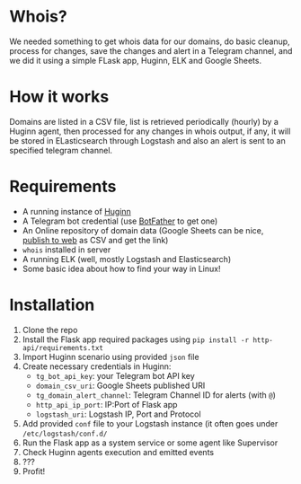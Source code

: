 
# Whois?
We needed something to get whois data for our domains, do basic cleanup, process for changes, save the changes and alert in a Telegram channel, and we did it using a simple FLask app, Huginn, ELK and Google Sheets.

# How it works
Domains are listed in a CSV file, list is retrieved periodically (hourly) by a Huginn agent, then processed for any changes in whois output, if any, it will be stored in ELasticsearch through Logstash and also an alert is sent to an specified telegram channel.

# Requirements
- A running instance of [Huginn](https://github.com/huginn/huginn)
- A Telegram bot credential (use [BotFather](https://telegram.me/BotFather) to get one)
- An Online repository of domain data (Google Sheets can be nice, [publish to web](https://support.google.com/docs/answer/37579) as CSV and get the link)
- `whois` installed in server 
- A running ELK (well, mostly Logstash and Elasticsearch)
- Some basic idea about how to find your way in Linux!

# Installation
 1. Clone the repo
 2. Install the Flask app required packages using `pip install -r http-api/requirements.txt`
 3. Import Huginn scenario using provided `json` file
 4. Create necessary credentials in Huginn:
	- `tg_bot_api_key`: your Telegram bot API key
	- `domain_csv_uri`: Google Sheets published URI
	- `tg_domain_alert_channel`: Telegram Channel ID for alerts (with `@`)
	- `http_api_ip_port`: IP:Port of Flask app 
	- `logstash_uri`: Logstash IP, Port and Protocol
 5. Add provided `conf` file to your Logstash instance (it often goes under `/etc/logstash/conf.d/`
 6. Run the Flask app as a system service or some agent like Supervisor
 7. Check Huginn agents execution and emitted events
 8. ???
 9. Profit!

